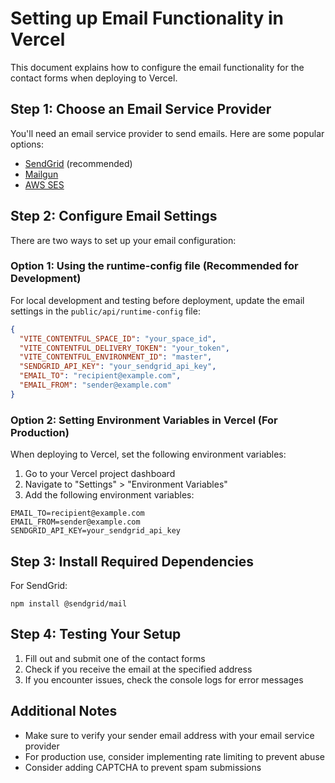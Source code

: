 
# Setting up Email Functionality in Vercel

This document explains how to configure the email functionality for the contact forms when deploying to Vercel.

## Step 1: Choose an Email Service Provider

You'll need an email service provider to send emails. Here are some popular options:
- [SendGrid](https://sendgrid.com/) (recommended)
- [Mailgun](https://www.mailgun.com/)
- [AWS SES](https://aws.amazon.com/ses/)

## Step 2: Configure Email Settings

There are two ways to set up your email configuration:

### Option 1: Using the runtime-config file (Recommended for Development)

For local development and testing before deployment, update the email settings in the `public/api/runtime-config` file:

```json
{
  "VITE_CONTENTFUL_SPACE_ID": "your_space_id",
  "VITE_CONTENTFUL_DELIVERY_TOKEN": "your_token",
  "VITE_CONTENTFUL_ENVIRONMENT_ID": "master",
  "SENDGRID_API_KEY": "your_sendgrid_api_key",
  "EMAIL_TO": "recipient@example.com",
  "EMAIL_FROM": "sender@example.com"
}
```

### Option 2: Setting Environment Variables in Vercel (For Production)

When deploying to Vercel, set the following environment variables:

1. Go to your Vercel project dashboard
2. Navigate to "Settings" > "Environment Variables"
3. Add the following environment variables:

```
EMAIL_TO=recipient@example.com
EMAIL_FROM=sender@example.com
SENDGRID_API_KEY=your_sendgrid_api_key
```

## Step 3: Install Required Dependencies

For SendGrid:
```
npm install @sendgrid/mail
```

## Step 4: Testing Your Setup

1. Fill out and submit one of the contact forms
2. Check if you receive the email at the specified address
3. If you encounter issues, check the console logs for error messages

## Additional Notes

- Make sure to verify your sender email address with your email service provider
- For production use, consider implementing rate limiting to prevent abuse
- Consider adding CAPTCHA to prevent spam submissions
